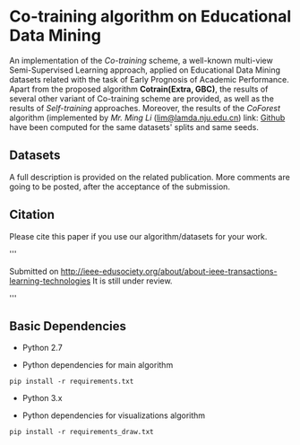 # Co-training algorithm on Educational Data Mining 
An implementation of the *Co-training* scheme, a well-known multi-view Semi-Supervised Learning approach, applied on Educational Data Mining datasets related with the task of Early Prognosis of Academic Performance.
Apart from the proposed algorithm **Cotrain(Extra, GBC)**, the results of several other variant of Co-training scheme are provided, as well as the results of *Self-training* approaches. Moreover, the results of the *CoForest* algorithm (implemented by  *Mr. Ming Li* (lim@lamda.nju.edu.cn) link: [Github](http://lamda.nju.edu.cn/code_CoForest.ashx) have been computed for the same datasets' splits and same seeds.


## Datasets

A full description is provided on the related publication.
More comments are going to be posted, after the acceptance of the submission.

## Citation

Please cite this paper if you use our algorithm/datasets for your work.

'''

Submitted on http://ieee-edusociety.org/about/about-ieee-transactions-learning-technologies
It is still under review.

'''

## Basic Dependencies

* Python 2.7

* Python dependencies for main algorithm
```
pip install -r requirements.txt

```
* Python 3.x

* Python dependencies for visualizations algorithm
```
pip install -r requirements_draw.txt

```


